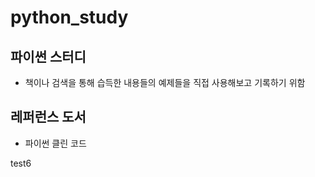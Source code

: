 # python_study

## 파이썬 스터디

- 책이나 검색을 통해 습득한 내용들의 예제들을 직접 사용해보고 기록하기 위함

## 레퍼런스 도서

- 파이썬 클린 코드

test6
